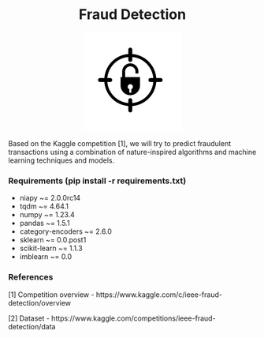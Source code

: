 <h1 align="center">Fraud Detection</h1>

<p align="center">
<img src="img/icon.png" width="200">
</p>

Based on the Kaggle competition [1], we will try to predict fraudulent transactions using a combination of nature-inspired algorithms and machine learning techniques and models.

<h3>Requirements (pip install -r requirements.txt)</h3>
<ul>
    <li>niapy ~= 2.0.0rc14</li>
    <li>tqdm ~= 4.64.1</li>
    <li>numpy ~= 1.23.4</li>
    <li>pandas ~= 1.5.1</li>
    <li>category-encoders ~= 2.6.0</li>
    <li>sklearn ~= 0.0.post1</li>
    <li>scikit-learn ~= 1.1.3</li>
    <li>imblearn ~= 0.0</li>
</ul>

<h3>References</h3>
[1] Competition overview - https://www.kaggle.com/c/ieee-fraud-detection/overview <p></p>
[2] Dataset - https://www.kaggle.com/competitions/ieee-fraud-detection/data

